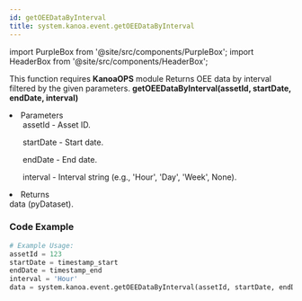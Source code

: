 ```yaml
---
id: getOEEDataByInterval
title: system.kanoa.event.getOEEDataByInterval
---
```


import PurpleBox from '@site/src/components/PurpleBox';
import HeaderBox from '@site/src/components/HeaderBox';

<PurpleBox>This function requires <b>KanoaOPS</b> module</PurpleBox>
<HeaderBox header="Description">
    Returns OEE data by interval filtered by the given parameters.
</HeaderBox>
<HeaderBox header="Syntax">
    <b>getOEEDataByInterval(assetId, startDate, endDate, interval)</b>
    <li>Parameters <br />
        <ul>assetId - Asset ID.</ul>
        <ul>startDate - Start date.</ul>
        <ul>endDate - End date.</ul>
        <ul>interval - Interval string (e.g., 'Hour', 'Day', 'Week', None).</ul>
    </li>
    <li>Returns <br />
        data (pyDataset).
    </li>
</HeaderBox>

### Code Example

```python
# Example Usage:
assetId = 123
startDate = timestamp_start
endDate = timestamp_end
interval = 'Hour'
data = system.kanoa.event.getOEEDataByInterval(assetId, startDate, endDate, interval)

